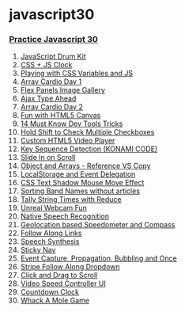 # javascript30

### [Practice Javascript 30](https://javascript30.com/)

1. [JavaScript Drum Kit]()
2. [CSS + JS Clock]()
3. [Playing with CSS Variables and JS]()
4. [Array Cardio Day 1]()
5. [Flex Panels Image Gallery]()
6. [Ajax Type Ahead]()
7. [Array Cardio Day 2]()
8. [Fun with HTML5 Canvas]()
9. [14 Must Know Dev Tools Tricks]()
10. [Hold Shift to Check Multiple Checkboxes]()
11. [Custom HTML5 Video Player]()
12. [Key Sequence Detection (KONAMI CODE)]()
13. [Slide In on Scroll]()
14. [Object and Arrays - Reference VS Copy]()
15. [LocalStorage and Event Delegation]()
16. [CSS Text Shadow Mouse Move Effect]()
17. [Sorting Band Names without articles]()
18. [Tally String Times with Reduce]()
19. [Unreal Webcam Fun]()
20. [Native Speech Recognition]()
21. [Geolocation based Speedometer and Compass]()
22. [Follow Along Links]()
23. [Speech Synthesis]()
24. [Sticky Nav]()
25. [Event Capture, Propagation, Bubbling and Once]()
26. [Stripe Follow Along Dropdown]()
27. [Click and Drag to Scroll]()
28. [Video Speed Controller UI]()
29. [Countdown Clock]()
30. [Whack A Mole Game]()
